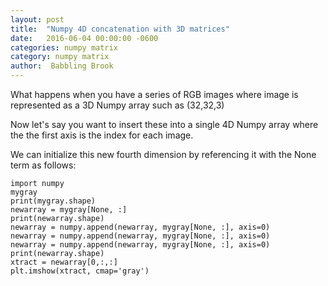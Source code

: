 ```yaml
---
layout: post
title:  "Numpy 4D concatenation with 3D matrices"
date:   2016-06-04 00:00:00 -0600
categories: numpy matrix
category: numpy matrix
author:  Babbling Brook
---
```

What happens when you have a series of RGB images where image is represented as a 3D Numpy array such as (32,32,3)

Now let's say you want to insert these into a single 4D Numpy array where the the first axis is the index for each image.

We can initialize this new fourth dimension by referencing it with the None term as follows:

```
import numpy
mygray
print(mygray.shape)
newarray = mygray[None, :]
print(newarray.shape)
newarray = numpy.append(newarray, mygray[None, :], axis=0)
newarray = numpy.append(newarray, mygray[None, :], axis=0)
newarray = numpy.append(newarray, mygray[None, :], axis=0)
print(newarray.shape)
xtract = newarray[0,:,:]
plt.imshow(xtract, cmap='gray')
```

